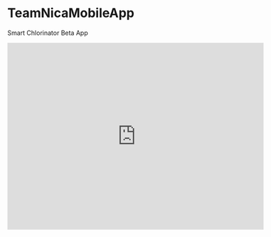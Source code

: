 # TeamNicaMobileApp
Smart Chlorinator Beta App

<iframe src="https://slides.com/gregoryewing/team-nica-web/embed" width="576" height="420" scrolling="no" frameborder="0" webkitallowfullscreen mozallowfullscreen allowfullscreen></iframe>
